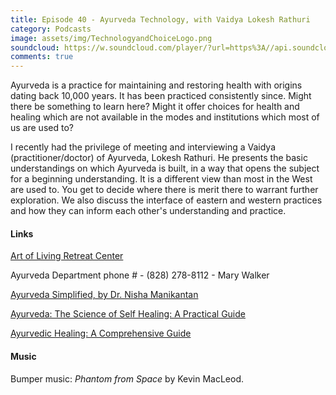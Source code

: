 ```yaml
---
title: Episode 40 - Ayurveda Technology, with Vaidya Lokesh Rathuri
category: Podcasts
image: assets/img/TechnologyandChoiceLogo.png
soundcloud: https://w.soundcloud.com/player/?url=https%3A//api.soundcloud.com/tracks/540561183
comments: true
---
```


Ayurveda is a practice for maintaining and restoring health with origins dating back 10,000 years. It has been practiced consistently since. Might there be something to learn here? Might it offer choices for health and healing which are not available in the modes and institutions which most of us are used to?

I recently had the privilege of meeting and interviewing a Vaidya (practitioner/doctor) of Ayurveda, Lokesh Rathuri. He presents the basic understandings on which Ayurveda is built, in a way that opens the subject for a beginning understanding. It is a different view than most in the West are used to. You get to decide where there is merit there to warrant further exploration. We also discuss the interface of eastern and western practices and how they can inform each other's understanding and practice. 


#### Links

[Art of Living Retreat Center](https://artoflivingretreatcenter.org/)

Ayurveda Department phone # - (828) 278-8112 - Mary Walker 

[Ayurveda Simplified, by Dr. Nisha Manikantan](https://www.amazon.com/Ayurveda-Simplified-Dr-Nisha-Manikantan-ebook/dp/B01MT66D39/ref=sr_1_3?ie=UTF8&qid=1544080544&sr=8-3&keywords=ayurveda+simplified)

[Ayurveda: The Science of Self Healing: A Practical Guide](https://www.amazon.com/Ayurveda-Science-Healing-Practical-Guide-ebook/dp/B001TH78SK/ref=sr_1_3?ie=UTF8&qid=1544080718&sr=8-3&keywords=Dr+Vasant+Lad)

[Ayurvedic Healing: A Comprehensive Guide](https://www.amazon.com/Ayurvedic-Healing-Comprehensive-David-Frawley-ebook/dp/B003TO5EF0/ref=sr_1_2?ie=UTF8&qid=1544080827&sr=8-2&keywords=Dr+David+Frawley)


#### Music

Bumper music: *Phantom from Space* by Kevin MacLeod.
